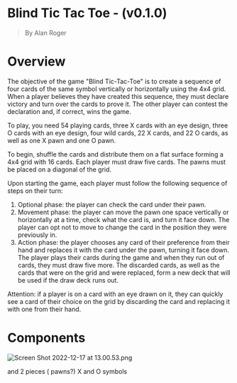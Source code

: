 # Blind Tic Tac Toe - (v0.1.0)

> By Alan Roger
> 

# Overview

The objective of the game "Blind Tic-Tac-Toe" is to create a sequence of four cards of the same symbol vertically or horizontally using the 4x4 grid. When a player believes they have created this sequence, they must declare victory and turn over the cards to prove it. The other player can contest the declaration and, if correct, wins the game.

To play, you need 54 playing cards, three X cards with an eye design, three O cards with an eye design, four wild cards, 22 X cards, and 22 O cards, as well as one X pawn and one O pawn.

To begin, shuffle the cards and distribute them on a flat surface forming a 4x4 grid with 16 cards. Each player must draw five cards. The pawns must be placed on a diagonal of the grid.

Upon starting the game, each player must follow the following sequence of steps on their turn:

1. Optional phase: the player can check the card under their pawn.
2. Movement phase: the player can move the pawn one space vertically or horizontally at a time, check what the card is, and turn it face down. The player can opt not to move to change the card in the position they were previously in.
3. Action phase: the player chooses any card of their preference from their hand and replaces it with the card under the pawn, turning it face down. The player plays their cards during the game and when they run out of cards, they must draw five more. The discarded cards, as well as the cards that were on the grid and were replaced, form a new deck that will be used if the draw deck runs out.

Attention: if a player is on a card with an eye drawn on it, they can quickly see a card of their choice on the grid by discarding the card and replacing it with one from their hand.

# Components

![Screen Shot 2022-12-17 at 13.00.53.png](https://s3-us-west-2.amazonaws.com/secure.notion-static.com/818bc843-908a-49df-8014-484eb3c81817/Screen_Shot_2022-12-17_at_13.00.53.png)

and 2 pieces ( pawns?) X and O symbols
